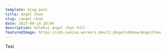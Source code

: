 ```yaml
---
template: blog-post
title: Angel Chan
slug: /angel-chan
date: 2023-09-14 20:04
description: koleksi angel chan full
featuredImage: https://cdn.uukina.workers.dev/1:/Angel%20new/AngelChan.jpg
---
```


Test